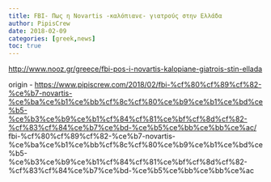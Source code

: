 ```yaml
---
title: FBI- Πως η Novartis -καλόπιανε- γιατρούς στην Ελλάδα
author: PipisCrew
date: 2018-02-09
categories: [greek,news]
toc: true
---
```


http://www.nooz.gr/greece/fbi-pos-i-novartis-kalopiane-giatrois-stin-ellada

origin - https://www.pipiscrew.com/2018/02/fbi-%cf%80%cf%89%cf%82-%ce%b7-novartis-%ce%ba%ce%b1%ce%bb%cf%8c%cf%80%ce%b9%ce%b1%ce%bd%ce%b5-%ce%b3%ce%b9%ce%b1%cf%84%cf%81%ce%bf%cf%8d%cf%82-%cf%83%cf%84%ce%b7%ce%bd-%ce%b5%ce%bb%ce%bb%ce%ac/ fbi-%cf%80%cf%89%cf%82-%ce%b7-novartis-%ce%ba%ce%b1%ce%bb%cf%8c%cf%80%ce%b9%ce%b1%ce%bd%ce%b5-%ce%b3%ce%b9%ce%b1%cf%84%cf%81%ce%bf%cf%8d%cf%82-%cf%83%cf%84%ce%b7%ce%bd-%ce%b5%ce%bb%ce%bb%ce%ac